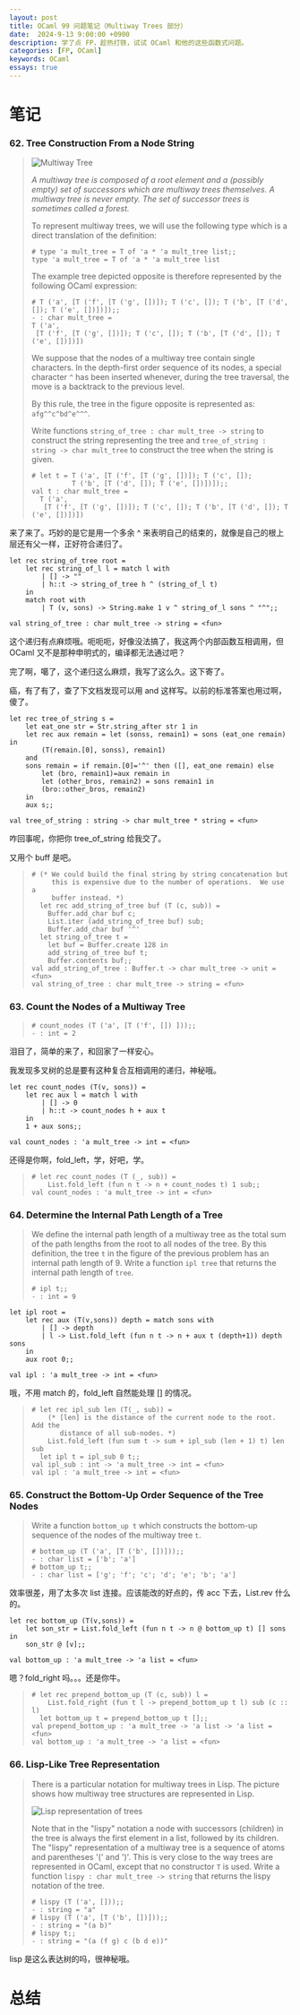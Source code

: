 ```yaml
---
layout: post
title: OCaml 99 问题笔记（Multiway Trees 部分）
date:  2024-9-13 9:00:00 +0900
description: 学了点 FP，趁热打铁，试试 OCaml 和他的这些函数式问题。
categories: [FP, OCaml]
keywords: OCaml
essays: true   
---
```


# 笔记

### 62. Tree Construction From a Node String

> ![Multiway Tree](https://ocaml.org/media/problems/multiway-tree.gif)
>
> *A multiway tree is composed of a root element and a (possibly empty) set of successors which are multiway trees themselves. A multiway tree is never empty. The set of successor trees is sometimes called a forest.*
>
> To represent multiway trees, we will use the following type which is a direct translation of the definition:
>
> ```
> # type 'a mult_tree = T of 'a * 'a mult_tree list;;
> type 'a mult_tree = T of 'a * 'a mult_tree list
> ```
>
> The example tree depicted opposite is therefore represented by the following OCaml expression:
>
> ```
> # T ('a', [T ('f', [T ('g', [])]); T ('c', []); T ('b', [T ('d', []); T ('e', [])])]);;
> - : char mult_tree =
> T ('a',
>  [T ('f', [T ('g', [])]); T ('c', []); T ('b', [T ('d', []); T ('e', [])])])
> ```
>
> We suppose that the nodes of a multiway tree contain single characters. In the depth-first order sequence of its nodes, a special character `^` has been inserted whenever, during the tree traversal, the move is a backtrack to the previous level.
>
> By this rule, the tree in the figure opposite is represented as: `afg^^c^bd^e^^^`.
>
> Write functions `string_of_tree : char mult_tree -> string` to construct the string representing the tree and `tree_of_string : string -> char mult_tree` to construct the tree when the string is given.
>
> ```
> # let t = T ('a', [T ('f', [T ('g', [])]); T ('c', []);
>           T ('b', [T ('d', []); T ('e', [])])]);;
> val t : char mult_tree =
>   T ('a',
>    [T ('f', [T ('g', [])]); T ('c', []); T ('b', [T ('d', []); T ('e', [])])])
> ```

来了来了。巧妙的是它是用一个多余 ^ 来表明自己的结束的，就像是自己的根上层还有父一样，正好符合递归了。

```
let rec string_of_tree root = 
	let rec string_of_l l = match l with
		| [] -> ""
		| h::t -> string_of_tree h ^ (string_of_l t)
	in
	match root with
		| T (v, sons) -> String.make 1 v ^ string_of_l sons ^ "^";;

val string_of_tree : char mult_tree -> string = <fun>

```

这个递归有点麻烦哦。呃呃呃，好像没法搞了，我这两个内部函数互相调用，但 OCaml 又不是那种申明式的，编译都无法通过吧？

完了啊，噶了，这个递归这么麻烦，我写了这么久。这下寄了。

癌，有了有了，查了下文档发现可以用 and 这样写。以前的标准答案也用过啊，傻了。

```
let rec tree_of_string s =
	let eat_one str = Str.string_after str 1 in
	let rec aux remain = let (sonss, remain1) = sons (eat_one remain) in
		(T(remain.[0], sonss), remain1)
	and
	sons remain = if remain.[0]='^' then ([], eat_one remain) else
		let (bro, remain1)=aux remain in
		let (other_bros, remain2) = sons remain1 in
		(bro::other_bros, remain2)
	in
	aux s;;

val tree_of_string : string -> char mult_tree * string = <fun>
```

咋回事呢，你把你 tree_of_string 给我交了。

又用个 buff 是吧。

> ```
> # (* We could build the final string by string concatenation but
>      this is expensive due to the number of operations.  We use a
>      buffer instead. *)
>   let rec add_string_of_tree buf (T (c, sub)) =
>     Buffer.add_char buf c;
>     List.iter (add_string_of_tree buf) sub;
>     Buffer.add_char buf '^'
>   let string_of_tree t =
>     let buf = Buffer.create 128 in
>     add_string_of_tree buf t;
>     Buffer.contents buf;;
> val add_string_of_tree : Buffer.t -> char mult_tree -> unit = <fun>
> val string_of_tree : char mult_tree -> string = <fun>
> ```

### 63. Count the Nodes of a Multiway Tree

> ```
> # count_nodes (T ('a', [T ('f', []) ]));;
> - : int = 2
> ```

泪目了，简单的来了，和回家了一样安心。

我发现多叉树的总是要有这种复合互相调用的递归，神秘哦。

```
let rec count_nodes (T(v, sons)) = 
	let rec aux l = match l with
		| [] -> 0
		| h::t -> count_nodes h + aux t
	in
	1 + aux sons;;

val count_nodes : 'a mult_tree -> int = <fun>

```

还得是你啊，fold_left，学，好吧，学。

> ```
> # let rec count_nodes (T (_, sub)) =
>     List.fold_left (fun n t -> n + count_nodes t) 1 sub;;
> val count_nodes : 'a mult_tree -> int = <fun>
> ```

### 64. Determine the Internal Path Length of a Tree

> We define the internal path length of a multiway tree as the total sum of the path lengths from the root to all nodes of the tree. By this definition, the tree `t` in the figure of the previous problem has an internal path length of 9. Write a function `ipl tree` that returns the internal path length of `tree`.
>
> ```
> # ipl t;;
> - : int = 9
> ```

```
let ipl root = 
	let rec aux (T(v,sons)) depth = match sons with
		| [] -> depth
		| l -> List.fold_left (fun n t -> n + aux t (depth+1)) depth sons
	in
	aux root 0;;

val ipl : 'a mult_tree -> int = <fun>

```

哦，不用 match 的，fold_left 自然能处理 [] 的情况。

> ```
> # let rec ipl_sub len (T(_, sub)) =
>     (* [len] is the distance of the current node to the root.  Add the
>        distance of all sub-nodes. *)
>     List.fold_left (fun sum t -> sum + ipl_sub (len + 1) t) len sub
>   let ipl t = ipl_sub 0 t;;
> val ipl_sub : int -> 'a mult_tree -> int = <fun>
> val ipl : 'a mult_tree -> int = <fun>
> ```

### 65. Construct the Bottom-Up Order Sequence of the Tree Nodes

> Write a function `bottom_up t` which constructs the bottom-up sequence of the nodes of the multiway tree `t`.
>
> ```
> # bottom_up (T ('a', [T ('b', [])]));;
> - : char list = ['b'; 'a']
> # bottom_up t;;
> - : char list = ['g'; 'f'; 'c'; 'd'; 'e'; 'b'; 'a']
> ```

效率很差，用了太多次 list 连接。应该能改的好点的，传 acc 下去，List.rev 什么的。

```
let rec bottom_up (T(v,sons)) = 
	let son_str = List.fold_left (fun n t -> n @ bottom_up t) [] sons in
	son_str @ [v];;

val bottom_up : 'a mult_tree -> 'a list = <fun>

```

嗯？fold_right 吗。。。还是你牛。

> ```
> # let rec prepend_bottom_up (T (c, sub)) l =
>     List.fold_right (fun t l -> prepend_bottom_up t l) sub (c :: l)
>   let bottom_up t = prepend_bottom_up t [];;
> val prepend_bottom_up : 'a mult_tree -> 'a list -> 'a list = <fun>
> val bottom_up : 'a mult_tree -> 'a list = <fun>
> ```

### 66. Lisp-Like Tree Representation

> There is a particular notation for multiway trees in Lisp. The picture shows how multiway tree structures are represented in Lisp.
>
> ![Lisp representation of trees](https://ocaml.org/media/problems/lisp-like-tree.png)
>
> Note that in the "lispy" notation a node with successors (children) in the tree is always the first element in a list, followed by its children. The "lispy" representation of a multiway tree is a sequence of atoms and parentheses '(' and ')'. This is very close to the way trees are represented in OCaml, except that no constructor `T` is used. Write a function `lispy : char mult_tree -> string` that returns the lispy notation of the tree.
>
> ```
> # lispy (T ('a', []));;
> - : string = "a"
> # lispy (T ('a', [T ('b', [])]));;
> - : string = "(a b)"
> # lispy t;;
> - : string = "(a (f g) c (b d e))"
> ```

lisp 是这么表达树的吗，很神秘哦。

# 总结

